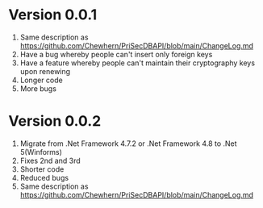 # Version 0.0.1
1. Same description as https://github.com/Chewhern/PriSecDBAPI/blob/main/ChangeLog.md
2. Have a bug whereby people can't insert only foreign keys
3. Have a feature whereby people can't maintain their cryptography keys upon renewing
4. Longer code
5. More bugs

# Version 0.0.2
1. Migrate from .Net Framework 4.7.2 or .Net Framework 4.8 to .Net 5(Winforms)
2. Fixes 2nd and 3rd
3. Shorter code
4. Reduced bugs
5. Same description as https://github.com/Chewhern/PriSecDBAPI/blob/main/ChangeLog.md
